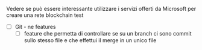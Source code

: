 Vedere se può essere interessante utilizzare i servizi
offerti da Microsoft per creare una rete blockchain test

- [ ] Git - ne features
  - [ ] feature che permetta di controllare se su un branch ci
        sono commit sullo stesso file e che effettui il merge in un
        unico file
